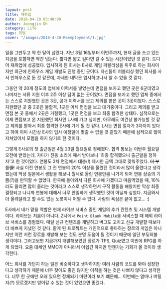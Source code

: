 ```yaml
---
layout: post
title: 재취업
date: 2018-04-20 03:40:00
author: Jeongjin Oh
category: Life
tags: 취업
cover: "/images/2018-4-20-Reemployment/1.jpg"
---
```


일을 그만두고 약 한 달이 넘었다. 지난 3월 16일부터 이번주까지, 현재 글을 쓰고 있는 지금을 포함하면 약간 넘는다. 짧다면 짧고 길다면 길 수 있는 시간이었던 것 같다. 드디어 재취업에 성공했다. 입사하게 된 회사는 E사로 게임 퍼블리싱을 위주로 하는 회사이지만 최근에 인하우스 게임 개발도 진행 중인 곳이다. 자신들이 퍼블리싱 했던 회사를 사서 인하우스로 둔 것 같은데, 자세한 내막은 입사하고나서 알 수 있을 것 같다.

그동안 약 20개 정도의 업체에 이력서를 넣었는데 면접을 보자고 했던 곳은 6군데였고 나머지는 서류 지원 이후 2주 이상 답이 없는 곳이었다. 면접을 보자고 했던 업체 중에서는 스스로 지원했던 곳은 3곳, 공개 이력서를 보고 제의를 받은 곳이 3곳이었다. 스스로 지원했던 곳 중 2곳은 불합격, 1곳은 어제 면접을 보고 대기중이다. 그리고 제의를 받고 면접 본 곳 중에서 2곳은 거절했고, 1곳은 면접을 보고 최종 합격한 상태다. 심적으로는 어제 면접보고 온 지원했던 회사인 L사에 가고 싶지만, 아무래도 여건상 불가능할 것 같고 제의를 받아서 최종 합격한 E사에 가게 될 것 같다. L사는 면접 절차가 3차까지 있다고 하여 이미 시간상 E사의 입사 예정일에 맞출 수 없을 것 같았기 때문에 심적으로 많이 지쳐있어서 모험을 하지 않기로 한 것이다.

그렇게 E사로의 첫 출근일은 4월 23일 월요일로 정해졌다. 합격 통보는 이번주 월요일 오전에 받았는데, 자다가 진동 소리에 깨서 받아보니 '최종 합격했으니 출근일을 정하자'고 한 것이었다. 연봉도 2차 면접에서 대충(!) 제시한 금액 그대로 맞춰주었다. <s>더 부를껄!</s> 사실 이전 연봉도 그 전 연봉의 20% 이상을 올렸던 것이라서 많이 올렸다고 생각했는데 막상 일본에서 생활을 해보니 월세로 올린 연봉만큼 나가게 되어 연봉 상승의 기쁨(?)을 만끽할 수 없었다. 한국에 돌아와서 다른 회사에 가겠다고 마음먹었을 때, 10%라도 올리면 많이 올리는 것이라고 스스로 생각하면서 구직 활동을 해왔지만 막상 최종 결정되고 나니까 연봉에 대해서 너무 안일하게 생각했던 것이 아닐까 싶었다. 지금와서 더 올려달라고 할 수도 없는 노릇이니 어쩔 수 없다. 사람의 욕심은 끝이 없고... :)

E사에서 내가 맡을 역할은 현재 라이브 서비스 중인 게임의 추가 컨텐츠 및 시스템 개발이다. 라이브는 처음이 아니다. Z사에서 ```Point Blank Mobile```을 서비스할 때 해외 라이브 서비스를 경험했다. 매달 신규 컨텐츠를 개발하고 버그도 고치고 신규 개발할 때보다 더 바쁘게 지냈던 것 같다. 맡게 된 프로젝트는 개인적으로 좋아하는 장르의 게임은 아니지만 이런 저런 장르를 개발해 보는 것도 분명 도움이 될 것이기 때문에 일단 부딪혀볼 생각이다. 그러고보면 지금까지 개발해보았던 장르가 TPS, Quiz였고 이번에 RPG를 하게 되었다. 요즘 대세인 MMO가 아니라서 아쉽긴 하지만 언젠가는 기회가 올 것이라 생각한다.

어느 회사를 가던지 하는 일은 비슷하다고 생각하지만 여러 사람의 코드를 봐야 성장한다고 생각하기 때문에 너무 잦아도 좋진 않지만 이직을 하는 것은 나쁘지 않다고 생각한다. 너무 한 곳에만 오래 있으면 정체되기 마련이라 보기 떄문에... 이번에는 얼마나 버틸지(?) 모르겠지만 얻어갈 수 있는 것이 있었으면 좋겠다.